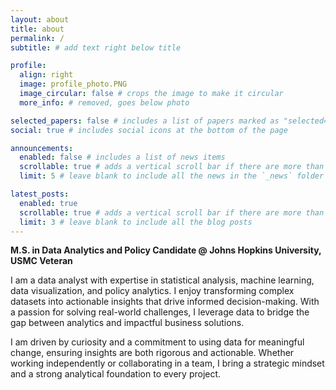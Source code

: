 ```yaml
---
layout: about
title: about
permalink: /
subtitle: # add text right below title

profile:
  align: right
  image: profile_photo.PNG
  image_circular: false # crops the image to make it circular
  more_info: # removed, goes below photo

selected_papers: false # includes a list of papers marked as "selected={true}"
social: true # includes social icons at the bottom of the page

announcements:
  enabled: false # includes a list of news items
  scrollable: true # adds a vertical scroll bar if there are more than 3 news items
  limit: 5 # leave blank to include all the news in the `_news` folder

latest_posts:
  enabled: true
  scrollable: true # adds a vertical scroll bar if there are more than 3 new posts items
  limit: 3 # leave blank to include all the blog posts
---
```

**M.S. in Data Analytics and Policy Candidate @ Johns Hopkins University, \
USMC Veteran**

I am a data analyst with expertise in statistical analysis, machine learning, data visualization, and policy analytics. I enjoy transforming complex datasets into actionable insights that drive informed decision-making. With a passion for solving real-world challenges, I leverage data to bridge the gap between analytics and impactful business solutions.

I am driven by curiosity and a commitment to using data for meaningful change, ensuring insights are both rigorous and actionable. Whether working independently or collaborating in a team, I bring a strategic mindset and a strong analytical foundation to every project.
